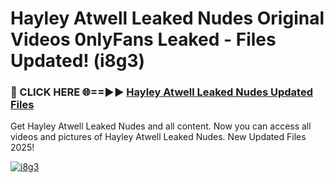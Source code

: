 # Hayley Atwell Leaked Nudes Original Videos 0nlyFans Leaked - Files Updated! (i8g3)

<h3>🔴 CLICK HERE 🌐==►► <a href="https://tinyurl.com/4mcuefdz" rel="nofollow">Hayley Atwell Leaked Nudes Updated Files</a></h3>

Get Hayley Atwell Leaked Nudes and all content. Now you can access all videos and pictures of Hayley Atwell Leaked Nudes. New Updated Files 2025!

[![i8g3](https://i.imgur.com/StAQSOY.gif)](https://tinyurl.com/4mcuefdz)
